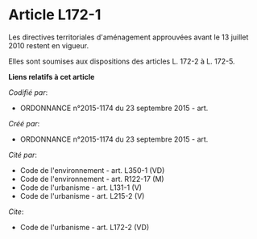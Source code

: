 # Article L172-1

Les directives territoriales d'aménagement approuvées avant le 13 juillet 2010 restent en vigueur. 

Elles sont soumises aux dispositions des articles L. 172-2 à L. 172-5.

**Liens relatifs à cet article**

_Codifié par_:

  - ORDONNANCE n°2015-1174 du 23 septembre 2015 - art.

_Créé par_:

  - ORDONNANCE n°2015-1174 du 23 septembre 2015 - art.

_Cité par_:

  - Code de l'environnement - art. L350-1 (VD)
  - Code de l'environnement - art. R122-17 (M)
  - Code de l'urbanisme - art. L131-1 (V)
  - Code de l'urbanisme - art. L215-2 (V)

_Cite_:

  - Code de l'urbanisme - art. L172-2 (VD)
